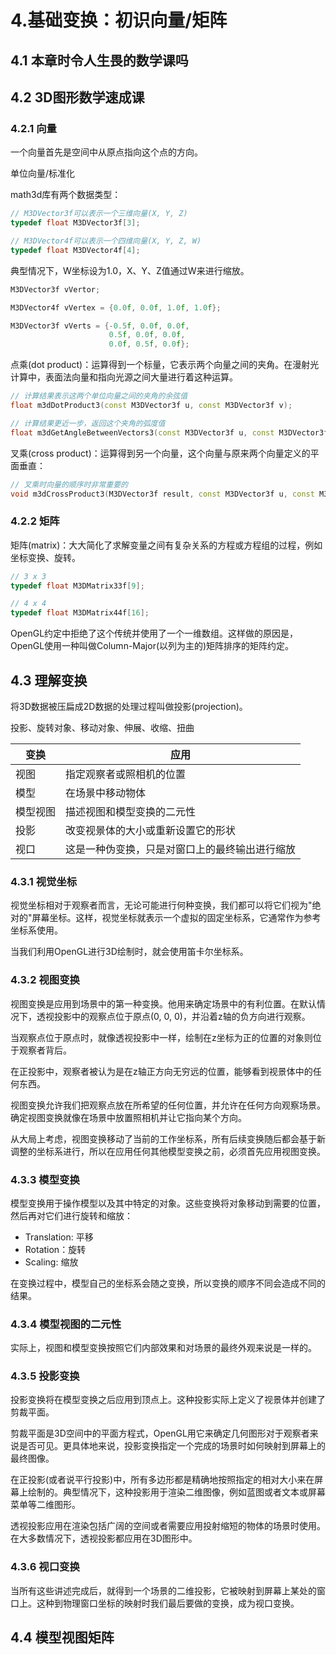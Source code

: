 # 4.基础变换：初识向量/矩阵
## 4.1 本章时令人生畏的数学课吗

## 4.2 3D图形数学速成课
### 4.2.1 向量
  一个向量首先是空间中从原点指向这个点的方向。

  单位向量/标准化

  math3d库有两个数据类型：
  ```c++
  // M3DVector3f可以表示一个三维向量(X, Y, Z)
  typedef float M3DVector3f[3];

  // M3DVector4f可以表示一个四维向量(X, Y, Z, W)
  typedef float M3DVector4f[4];
  ```

  典型情况下，W坐标设为1.0，X、Y、Z值通过W来进行缩放。
  ```c++
  M3DVector3f vVertor;

  M3DVector4f vVertex = {0.0f, 0.0f, 1.0f, 1.0f};

  M3DVector3f vVerts = {-0.5f, 0.0f, 0.0f,
                        0.5f, 0.0f, 0.0f,
                        0.0f, 0.5f, 0.0f};
  ```

  点乘(dot product)：运算得到一个标量，它表示两个向量之间的夹角。在漫射光计算中，表面法向量和指向光源之间大量进行着这种运算。
  ```c++
  // 计算结果表示这两个单位向量之间的夹角的余弦值
  float m3dDotProduct3(const M3DVector3f u, const M3DVector3f v);

  // 计算结果更近一步，返回这个夹角的弧度值
  float m3dGetAngleBetweenVectors3(const M3DVector3f u, const M3DVector3f v);
  ```

  叉乘(cross product)：运算得到另一个向量，这个向量与原来两个向量定义的平面垂直：
  ```c++
  // 叉乘时向量的顺序时非常重要的
  void m3dCrossProduct3(M3DVector3f result, const M3DVector3f u, const M3DVector3f v);
  ```

### 4.2.2 矩阵
  矩阵(matrix)：大大简化了求解变量之间有复杂关系的方程或方程组的过程，例如坐标变换、旋转。
  ```c++
  // 3 x 3
  typedef float M3DMatrix33f[9];

  // 4 x 4
  typedef float M3DMatrix44f[16];
  ```

  OpenGL约定中拒绝了这个传统并使用了一个一维数组。这样做的原因是，OpenGL使用一种叫做Column-Major(以列为主的)矩阵排序的矩阵约定。

## 4.3 理解变换
  将3D数据被压扁成2D数据的处理过程叫做投影(projection)。

  投影、旋转对象、移动对象、伸展、收缩、扭曲

  变换|应用
  ----|----
  视图|指定观察者或照相机的位置
  模型|在场景中移动物体
  模型视图|描述视图和模型变换的二元性
  投影|改变视景体的大小或重新设置它的形状
  视口|这是一种伪变换，只是对窗口上的最终输出进行缩放

### 4.3.1 视觉坐标
  视觉坐标相对于观察者而言，无论可能进行何种变换，我们都可以将它们视为"绝对的"屏幕坐标。这样，视觉坐标就表示一个虚拟的固定坐标系，它通常作为参考坐标系使用。

  当我们利用OpenGL进行3D绘制时，就会使用笛卡尔坐标系。

### 4.3.2 视图变换
  视图变换是应用到场景中的第一种变换。他用来确定场景中的有利位置。在默认情况下，透视投影中的观察点位于原点(0, 0, 0)，并沿着z轴的负方向进行观察。

  当观察点位于原点时，就像透视投影中一样，绘制在z坐标为正的位置的对象则位于观察者背后。

  在正投影中，观察者被认为是在z轴正方向无穷远的位置，能够看到视景体中的任何东西。

  视图变换允许我们把观察点放在所希望的任何位置，并允许在任何方向观察场景。确定视图变换就像在场景中放置照相机并让它指向某个方向。

  从大局上考虑，视图变换移动了当前的工作坐标系，所有后续变换随后都会基于新调整的坐标系进行，所以在应用任何其他模型变换之前，必须首先应用视图变换。

### 4.3.3 模型变换
  模型变换用于操作模型以及其中特定的对象。这些变换将对象移动到需要的位置，然后再对它们进行旋转和缩放：
  * Translation: 平移
  * Rotation：旋转
  * Scaling: 缩放

  在变换过程中，模型自己的坐标系会随之变换，所以变换的顺序不同会造成不同的结果。

### 4.3.4 模型视图的二元性
  实际上，视图和模型变换按照它们内部效果和对场景的最终外观来说是一样的。

### 4.3.5 投影变换
  投影变换将在模型变换之后应用到顶点上。这种投影实际上定义了视景体并创建了剪裁平面。

  剪裁平面是3D空间中的平面方程式，OpenGL用它来确定几何图形对于观察者来说是否可见。更具体地来说，投影变换指定一个完成的场景时如何映射到屏幕上的最终图像。

  在正投影(或者说平行投影)中，所有多边形都是精确地按照指定的相对大小来在屏幕上绘制的。典型情况下，这种投影用于渲染二维图像，例如蓝图或者文本或屏幕菜单等二维图形。

  透视投影应用在渲染包括广阔的空间或者需要应用投射缩短的物体的场景时使用。在大多数情况下，透视投影都应用在3D图形中。

### 4.3.6 视口变换
  当所有这些讲述完成后，就得到一个场景的二维投影，它被映射到屏幕上某处的窗口上。这种到物理窗口坐标的映射时我们最后要做的变换，成为视口变换。

## 4.4 模型视图矩阵
